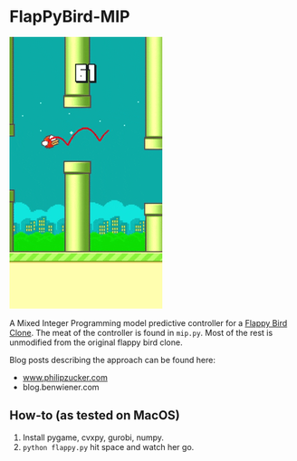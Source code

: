 FlapPyBird-MIP
===============

![A happy flappy boy](flappy_bird.gif)

A Mixed Integer Programming model predictive controller for a [Flappy Bird Clone](https://github.com/sourabhv/FlapPyBird). The meat of the controller is found in `mip.py`. Most of the rest is unmodified from the original flappy bird clone.

Blog posts describing the approach can be found here:

- www.philipzucker.com
- blog.benwiener.com

How-to (as tested on MacOS)
---------------------------

1. Install pygame, cvxpy, gurobi, numpy. 
2. `python flappy.py` hit space and watch her go.
